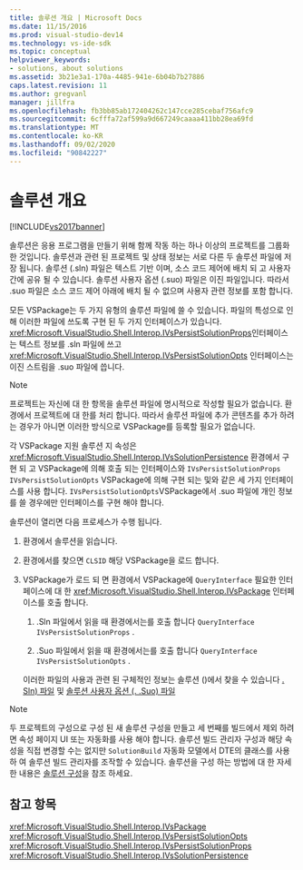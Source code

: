 ```yaml
---
title: 솔루션 개요 | Microsoft Docs
ms.date: 11/15/2016
ms.prod: visual-studio-dev14
ms.technology: vs-ide-sdk
ms.topic: conceptual
helpviewer_keywords:
- solutions, about solutions
ms.assetid: 3b21e3a1-170a-4485-941e-6b04b7b27886
caps.latest.revision: 11
ms.author: gregvanl
manager: jillfra
ms.openlocfilehash: fb3bb85ab172404262c147cce285cebaf756afc9
ms.sourcegitcommit: 6cfffa72af599a9d667249caaaa411bb28ea69fd
ms.translationtype: MT
ms.contentlocale: ko-KR
ms.lasthandoff: 09/02/2020
ms.locfileid: "90842227"
---
```

# <a name="solutions-overview"></a>솔루션 개요
[!INCLUDE[vs2017banner](../../includes/vs2017banner.md)]

솔루션은 응용 프로그램을 만들기 위해 함께 작동 하는 하나 이상의 프로젝트를 그룹화 한 것입니다. 솔루션과 관련 된 프로젝트 및 상태 정보는 서로 다른 두 솔루션 파일에 저장 됩니다. 솔루션 (.sln) 파일은 텍스트 기반 이며, 소스 코드 제어에 배치 되 고 사용자 간에 공유 될 수 있습니다. 솔루션 사용자 옵션 (.suo) 파일은 이진 파일입니다. 따라서 .suo 파일은 소스 코드 제어 아래에 배치 될 수 없으며 사용자 관련 정보를 포함 합니다.  
  
 모든 VSPackage는 두 가지 유형의 솔루션 파일에 쓸 수 있습니다. 파일의 특성으로 인해 이러한 파일에 쓰도록 구현 된 두 가지 인터페이스가 있습니다. <xref:Microsoft.VisualStudio.Shell.Interop.IVsPersistSolutionProps>인터페이스는 텍스트 정보를 .sln 파일에 쓰고 <xref:Microsoft.VisualStudio.Shell.Interop.IVsPersistSolutionOpts> 인터페이스는 이진 스트림을 .suo 파일에 씁니다.  
  
> [!NOTE]
> 프로젝트는 자신에 대 한 항목을 솔루션 파일에 명시적으로 작성할 필요가 없습니다. 환경에서 프로젝트에 대 한를 처리 합니다. 따라서 솔루션 파일에 추가 콘텐츠를 추가 하려는 경우가 아니면 이러한 방식으로 VSPackage를 등록할 필요가 없습니다.  
  
 각 VSPackage 지원 솔루션 지 속성은 <xref:Microsoft.VisualStudio.Shell.Interop.IVsSolutionPersistence> 환경에서 구현 되 고 VSPackage에 의해 호출 되는 인터페이스와 `IVsPersistSolutionProps` `IVsPersistSolutionOpts` VSPackage에 의해 구현 되는 및와 같은 세 가지 인터페이스를 사용 합니다. `IVsPersistSolutionOpts`VSPackage에서 .suo 파일에 개인 정보를 쓸 경우에만 인터페이스를 구현 해야 합니다.  
  
 솔루션이 열리면 다음 프로세스가 수행 됩니다.  
  
1. 환경에서 솔루션을 읽습니다.  
  
2. 환경에서를 찾으면 `CLSID` 해당 VSPackage을 로드 합니다.  
  
3. VSPackage가 로드 되 면 환경에서 VSPackage에 `QueryInterface` 필요한 인터페이스에 대 한 <xref:Microsoft.VisualStudio.Shell.Interop.IVsPackage> 인터페이스를 호출 합니다.  
  
   1. .Sln 파일에서 읽을 때 환경에서는를 호출 합니다 `QueryInterface` `IVsPersistSolutionProps` .  
  
   2. .Suo 파일에서 읽을 때 환경에서는를 호출 합니다 `QueryInterface` `IVsPersistSolutionOpts` .  
  
   이러한 파일의 사용과 관련 된 구체적인 정보는 솔루션 ()에서 찾을 수 있습니다 [. Sln) 파일](../../extensibility/internals/solution-dot-sln-file.md) 및 [솔루션 사용자 옵션 (. .Suo) 파일](../../extensibility/internals/solution-user-options-dot-suo-file.md)  
  
> [!NOTE]
> 두 프로젝트의 구성으로 구성 된 새 솔루션 구성을 만들고 세 번째를 빌드에서 제외 하려면 속성 페이지 UI 또는 자동화를 사용 해야 합니다. 솔루션 빌드 관리자 구성과 해당 속성을 직접 변경할 수는 없지만 `SolutionBuild` 자동화 모델에서 DTE의 클래스를 사용 하 여 솔루션 빌드 관리자를 조작할 수 있습니다. 솔루션을 구성 하는 방법에 대 한 자세한 내용은 [솔루션 구성](../../extensibility/internals/solution-configuration.md)을 참조 하세요.  
  
## <a name="see-also"></a>참고 항목  
 <xref:Microsoft.VisualStudio.Shell.Interop.IVsPackage>   
 <xref:Microsoft.VisualStudio.Shell.Interop.IVsPersistSolutionOpts>   
 <xref:Microsoft.VisualStudio.Shell.Interop.IVsPersistSolutionProps>   
 <xref:Microsoft.VisualStudio.Shell.Interop.IVsSolutionPersistence>
